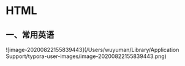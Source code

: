 # HTML

## 一、常用英语

![image-20200822155839443](/Users/wuyuman/Library/Application Support/typora-user-images/image-20200822155839443.png)